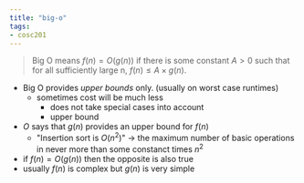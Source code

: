 ```yaml
---
title: "big-o"
tags: 
- cosc201
---
```


>Big O means $f(n) = O(g(n))$ if there is some constant $A > 0$ such that for all sufficiently large n, $f(n) ≤ A × g(n).$

- Big O provides *upper bounds* only. (usually on worst case runtimes)
	- sometimes cost will be much less
		- does not take special cases into account
		- upper bound
- $O$ says that $g(n)$ provides an upper bound for $f(n)$ 
	- "Insertion sort is $O(n^2)$" -> the maximum number of basic operations in never more than some constanct times $n^2$
- if $f(n) =O(g(n))$ then the opposite is also true
- usually $f(n)$ is complex but $g(n)$ is very simple